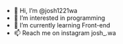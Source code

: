 - 👋 Hi, I’m @josh1221wa
- 👀 I’m interested in programming
- 🌱 I’m currently learning Front-end 
- 📫 Reach me on instagram josh_.wa

<!---
josh1221wa/josh1221wa is a ✨ special ✨ repository because its `README.md` (this file) appears on your GitHub profile.
You can click the Preview link to take a look at your changes.
--->
